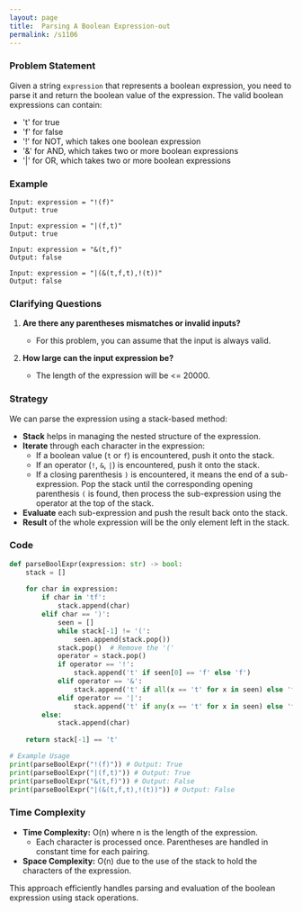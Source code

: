 ```yaml
---
layout: page
title:  Parsing A Boolean Expression-out
permalink: /s1106
---
```


### Problem Statement

Given a string `expression` that represents a boolean expression, you need to parse it and return the boolean value of the expression. The valid boolean expressions can contain:

- 't' for true
- 'f' for false
- '!' for NOT, which takes one boolean expression
- '&' for AND, which takes two or more boolean expressions
- '|' for OR, which takes two or more boolean expressions

### Example

```plaintext
Input: expression = "!(f)"
Output: true

Input: expression = "|(f,t)"
Output: true

Input: expression = "&(t,f)"
Output: false

Input: expression = "|(&(t,f,t),!(t))"
Output: false
```

### Clarifying Questions

1. **Are there any parentheses mismatches or invalid inputs?**
   - For this problem, you can assume that the input is always valid.

2. **How large can the input expression be?**
   - The length of the expression will be <= 20000.

### Strategy

We can parse the expression using a stack-based method:
- **Stack** helps in managing the nested structure of the expression.
- **Iterate** through each character in the expression:
  - If a boolean value (`t` or `f`) is encountered, push it onto the stack.
  - If an operator (`!`, `&`, `|`) is encountered, push it onto the stack.
  - If a closing parenthesis `)` is encountered, it means the end of a sub-expression. Pop the stack until the corresponding opening parenthesis `(` is found, then process the sub-expression using the operator at the top of the stack.
- **Evaluate** each sub-expression and push the result back onto the stack.
- **Result** of the whole expression will be the only element left in the stack.

### Code

```python
def parseBoolExpr(expression: str) -> bool:
    stack = []
    
    for char in expression:
        if char in 'tf':
            stack.append(char)
        elif char == ')':
            seen = []
            while stack[-1] != '(':
                seen.append(stack.pop())
            stack.pop()  # Remove the '('
            operator = stack.pop()
            if operator == '!':
                stack.append('t' if seen[0] == 'f' else 'f')
            elif operator == '&':
                stack.append('t' if all(x == 't' for x in seen) else 'f')
            elif operator == '|':
                stack.append('t' if any(x == 't' for x in seen) else 'f')
        else:
            stack.append(char)
    
    return stack[-1] == 't'

# Example Usage
print(parseBoolExpr("!(f)")) # Output: True
print(parseBoolExpr("|(f,t)")) # Output: True
print(parseBoolExpr("&(t,f)")) # Output: False
print(parseBoolExpr("|(&(t,f,t),!(t))")) # Output: False
```

### Time Complexity

- **Time Complexity:** O(n) where n is the length of the expression.
  - Each character is processed once. Parentheses are handled in constant time for each pairing.
- **Space Complexity:** O(n) due to the use of the stack to hold the characters of the expression.
  
This approach efficiently handles parsing and evaluation of the boolean expression using stack operations.